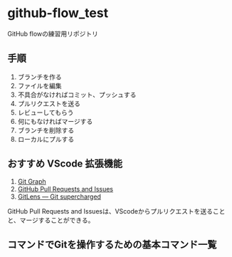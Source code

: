 # github-flow_test

GitHub flowの練習用リポジトリ

## 手順

1. ブランチを作る
1. ファイルを編集
1. 不具合がなければコミット、プッシュする
1. プルリクエストを送る
1. レビューしてもらう
1. 何にもなければマージする
1. ブランチを削除する
1. ローカルにプルする

## おすすめ VScode 拡張機能

1. [Git Graph](https://marketplace.visualstudio.com/items?itemName=mhutchie.git-graph)
1. [GitHub Pull Requests and Issues](https://marketplace.visualstudio.com/items?itemName=GitHub.vscode-pull-request-github)
1. [GitLens — Git supercharged](https://marketplace.visualstudio.com/items?itemName=eamodio.gitlens)

GitHub Pull Requests and Issuesは、VScodeからプルリクエストを送ることと、マージすることができる。

## コマンドでGitを操作するための基本コマンド一覧
